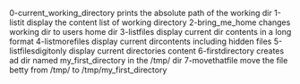 0-current_working_directory prints the absolute path of the working dir
1-listit display the content list of working directory
2-bring_me_home changes working dir to users home dir
3-listfiles display current dir contents in a long format
4-listmorefiles display current dircontents including hidden files
5-listfilesdigitonly display current directories content
6-firstdirectory creates ad dir named my_first_directory in the /tmp/ dir
7-movethatfile move the file betty from /tmp/ to /tmp/my_first_directory
